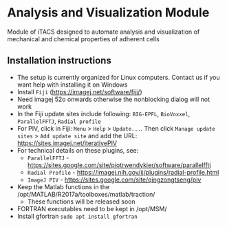 # Analysis and Visualization Module

Module of iTACS designed to automate analysis and visualization of mechanical and chemical properties of adherent cells



## Installation instructions
* The setup is currently organized for Linux computers. Contact us if you want help with installing it on Windows
* Install `Fiji` (https://imagej.net/software/fiji/)
* Need imagej 52o onwards otherwise the nonblocking dialog will not work
* In the Fiji update sites include following: `BIG-EPFL`, `BioVoxxel`, `ParallelFFTJ`, `Radial profile`
* For PIV, click in Fiji: `Menu` > `Help` > `Update...`. Then click `Manage update sites` > `Add update site` and add the URL: https://sites.imagej.net/iterativePIV
* For technical details on these plugins, see:
  * `ParallelFFTJ` - https://sites.google.com/site/piotrwendykier/software/parallelfftj
  * `Radial Profile` - https://imagej.nih.gov/ij/plugins/radial-profile.html
  * `ImageJ PIV` - https://sites.google.com/site/qingzongtseng/piv
* Keep the Matlab functions in the /opt/MATLAB/R2017a/toolboxes/matlab/traction/
  * These functions will be released soon 
* FORTRAN executables need to be kept in /opt/MSM/
* Install gfortran `sudo apt install gfortran`
